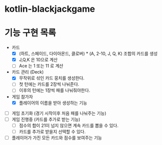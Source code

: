 # kotlin-blackjackgame

# 기능 구현 목록 
- 카드
  - [x] (하트, 스페이드, 다이아몬드, 클로버) * (A, 2-10, J, Q, K) 조합의 카드를 생성
  - [x] J,Q,K 은 10으로 계산
  - [ ] Ace 는 1 또는 11 로 계산
  
- 카드 관리 (Deck)
  - [x] 무작위로 섞인 카드 뭉치를 생성한다.
  - [ ] 첫 턴에는 카드를 2장씩 나눠준다.
  - [ ] 이후의 턴에는 1장씩 패를 나눠줘야한다.
- 게임 참가자
  - [x] 플레이어의 이름을 받아 생성하는 기능
- [ ] 게임 초기화 (경기 시작이후 처음 패를 나눠주는 기능)
- [ ] 게임 진행중 (카드를 추가로 받는 기능)
  - [ ] 점수의 합이 21이 넘지 않으면 계속 카드를 뽑을 수 있다.
  - [ ] 카드를 추가로 받을지 선택할 수 있다. 
- [ ] 플레이어가 가진 모든 카드와 점수를 보여주는 기능 